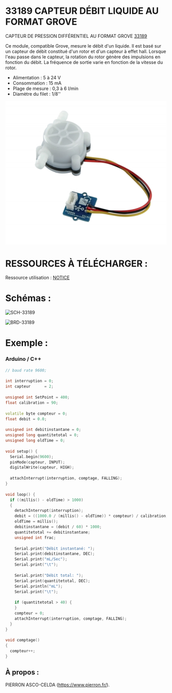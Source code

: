 # 33189 CAPTEUR DÉBIT LIQUIDE AU FORMAT GROVE


CAPTEUR DE PRESSION DIFFÉRENTIEL AU FORMAT GROVE [33189](https://www.pierron.fr/capteur-de-debit-de-liquide-grove.html)

Ce module, compatible Grove, mesure le débit d'un liquide. Il est basé sur un capteur de débit constitué d'un rotor et d'un capteur à effet hall. Lorsque l'eau passe dans le capteur, la rotation du rotor génère des impulsions en fonction du débit. La fréquence de sortie varie en fonction de la vitesse du rotor.

- Alimentation : 5 à 24 V
- Consommation : 15 mA
- Plage de mesure : 0,3 à 6 l/min
- Diamètre du filet : 1/8''

![L-33189](/img/L-33189.jpg)

# RESSOURCES À TÉLÉCHARGER :

Ressource utilisation : [NOTICE](https://github.com/pierron-asco-celda/33189-CAPTEUR-DEBIT-LIQUIDE-FORMAT-GROVE/blob/main/src/Pierron-33189-Datasheet.pdf)

# Schémas :

![SCH-33189](/img/SCH-33189.png)

![BRD-33189](/img/BRD-33189.png)

# Exemple :
### Arduino / C++
```cpp
// baud rate 9600;

int interruption = 0;
int capteur      = 2;

unsigned int SetPoint = 400;
float calibration = 90;

volatile byte compteur = 0;
float debit = 0.0;

unsigned int debitinstantane = 0;
unsigned long quantitetotal = 0; 
unsigned long oldTime = 0;

void setup() {
  Serial.begin(9600);
  pinMode(capteur, INPUT);
  digitalWrite(capteur, HIGH);

  attachInterrupt(interruption, comptage, FALLING);
}

void loop() {
  if ((millis() - oldTime) > 1000)
  {
    detachInterrupt(interruption);
    debit = ((1000.0 / (millis() - oldTime)) * compteur) / calibration;
    oldTime = millis();
    debitinstantane = (debit / 60) * 1000;
    quantitetotal += debitinstantane;
    unsigned int frac;

    Serial.print("Débit instantané: ");
    Serial.print(debitinstantane, DEC);
    Serial.print("mL/Sec");
    Serial.print("\t");

    Serial.print("Débit total: ");
    Serial.print(quantitetotal, DEC);
    Serial.println("mL");
    Serial.print("\t");

    if (quantitetotal > 40) {
    }
    compteur = 0;
    attachInterrupt(interruption, comptage, FALLING);
  }
}

void comptage()
{
  compteur++;
}

```
## À propos :

PIERRON ASCO-CELDA (https://www.pierron.fr/).